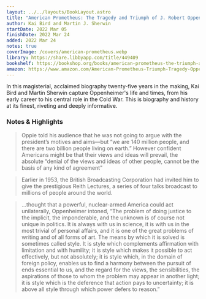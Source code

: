 ```yaml
---
layout: ../../layouts/BookLayout.astro
title: "American Prometheus: The Tragedy and Triumph of J. Robert Oppenheimer"
author: Kai Bird and Martin J. Sherwin
startDate: 2022 Mar 05
finishDate: 2022 Mar 24
added: 2022 Mar 24
notes: true
coverImage: /covers/american-prometheus.webp
library: https://share.libbyapp.com/title/449409
bookshelf: https://bookshop.org/books/american-prometheus-the-triumph-and-tragedy-of-j-robert-oppenheimer/9780375726262
amazon: https://www.amazon.com/American-Prometheus-Triumph-Tragedy-Oppenheimer/dp/0375726268
---
```


In this magisterial, acclaimed biography twenty-five years in the making, Kai Bird and Martin Sherwin capture Oppenheimer's life and times, from his early career to his central role in the Cold War. This is biography and history at its finest, riveting and deeply informative.

### Notes & Highlights
> Oppie told his audience that he was not going to argue with the president’s motives and aims—but “we are 140 million people, and there are two billion people living on earth.” However confident Americans might be that their views and ideas will prevail, the absolute “denial of the views and ideas of other people, cannot be the basis of any kind of agreement"

> Earlier in 1953, the British Broadcasting Corporation had invited him to give the prestigious Reith Lectures, a series of four talks broadcast to millions of people around the world.

> …thought that a powerful, nuclear-armed America could act unilaterally, Oppenheimer intoned, “The problem of doing justice to the implicit, the imponderable, and the unknown is of course not unique in politics. It is always with us in science, it is with us in the most trivial of personal affairs, and it is one of the great problems of writing and of all forms of art. The means by which it is solved is sometimes called style. It is style which complements affirmation with limitation and with humility; it is style which makes it possible to act effectively, but not absolutely; it is style which, in the domain of foreign policy, enables us to find a harmony between the pursuit of ends essential to us, and the regard for the views, the sensibilities, the aspirations of those to whom the problem may appear in another light; it is style which is the deference that action pays to uncertainty; it is above all style through which power defers to reason.”

<!-- ### Notes & Highlights -->
